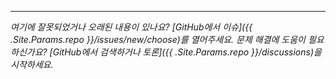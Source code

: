 <hr class="my-5">

_여기에 잘못되었거나 오래된 내용이 있나요? [GitHub에서 이슈]({{ .Site.Params.repo }}/issues/new/choose)를 열어주세요. 문제 해결에 도움이 필요하신가요? [GitHub에서 검색하거나 토론]({{ .Site.Params.repo }}/discussions)을 시작하세요._
